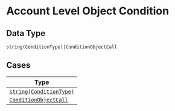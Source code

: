 
# Account Level Object Condition

## Data Type

`string(ConditionType)|ConditionObjectCall`

## Cases

| Type |
|  --- |
| [`string(ConditionType)`](../../../doc/models/condition-type.md) |
| [`ConditionObjectCall`](../../../doc/models/condition-object-call.md) |


